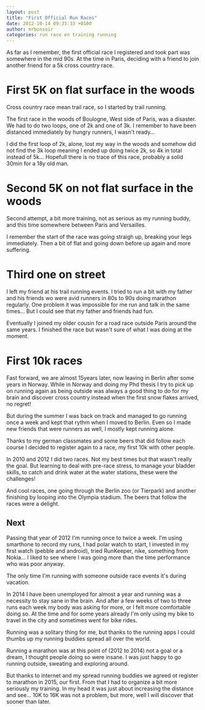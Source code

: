 ```yaml
---
layout: post
title: "First Official Run Races"
date: 2012-10-14 09:33:33 +0100
author: mrbonsoir
categories: run race en training running
---
```


As far as I remember, the first official race I registered and took part was somewhere in the mid 90s. At the time in Paris, deciding with a friend to join another friend for a 5k cross country race.

# First 5K on flat surface in the woods

Cross country race mean trail race, so I started by trail running.

The first race in the woods of Boulogne, West side of Paris, was a disaster. We had to do two loops, one of 2k and one of 3k. I remember to have been distanced immediately by hungry runners, I wasn't ready...

I did the first loop of 2k, alone, lost my way in the woods and somehow did not find the 3k loop meaning I ended up doing twice 2k, so 4k in total instead of 5k... Hopefull there is no trace of this race, probably a solid 30min for a 18y old man.

# Second 5K on not flat surface in the woods

Second attempt, a bit more training, not as serious as my running buddy, and this time somewhere between Paris and Versailles. 

I remember the start of the race was going straigh up, breaking your legs immediately. Then a bit of flat and going down before up again and more suffering.

# Third one on street

I left my friend at his trail running events. I tried to run a bit with my father and his friends wo were avid runners in 80s to 90s doing marathon regularly. One problem it was impossible for me run and talk in the same times... But I could see that my father and friends had fun.

Eventually I joined my older cousin for a road race outside Paris around the same years. I finished the race but wasn't sure of what I was doing at the moment.

# First 10k races

Fast forward, we are almost 15years later, now leaving in Berlin after some years in Norway. While in Norway and doing my Phd thesis I try to pick up on running again as being outside was always a good thing to do for my brain and discover cross country instead when the first snow flakes arrived, no regret!

But during the summer I was back on track and managed to go running once a week and kept that rythm when I moved to Berlin. Even so I made new friends that were runners as well, I mostly kept running alone.

Thanks to my german classmates and some beers that did follow each course I decided to register again to a race, my first 10k with other people.

In 2010 and 2012 I did two races. Not my best times but that wasn't really the goal. But learning to deal with pre-race stress, to manage your bladder skills, to catch and drink water at the water stations, these were the challenges!

And cool races, one going through the Berlin zoo (or Tierpark) and another finishing by looping into the Olympia stadium. The beers that follow the races were a delight.

## Next

Passing that year of 2012 I'm running once to twice a week. I'm using smarthone to record my runs, I had polar watch to start, I invested in my first watch (pebble and android), tried RunKeeper, nike, something from Nokia... I liked to see where I was going more than the time performance who was poor anyway.

The only time I'm running with someone outside race events it's during vacation.

In 2014 I have been unemployed for almost a year and running was a necessity to stay sane in the brain. And after a few weeks of two to three runs each week my body was asking for more, or I felt more comfortable doing so. At the time and for some years already I'm only using my bike to travel in the city and sometimes went for bike rides.

Running was a solitary thing for me, but thanks to the running apps I could thumbs up my running buddies spread all over the world. 

Running a marathon was at this point of (2012 to 2014) not a goal or a dream, I thought people doing so were insane. I was just happy to go running outside, sweating and exploring around. 

But thanks to internet and my spread running buddies we agreed ot register to marathon in 2015, our first. From that I had to organize a bit more seriously my training. In my head it was just about increasing the distance and see... 10K to 16K was not a problem, but more, well I will discover that sooner than later.



